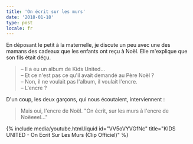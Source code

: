 ```yaml
---
title: 'On écrit sur les murs'
date: '2018-01-18'
type: post
locale: fr
---
```


En déposant le petit à la maternelle, je discute un peu avec une des mamans des cadeaux que les enfants ont reçu à Noël. Elle m'explique que son fils était déçu.

<!-- more -->

> – Il a eu un album de Kids United…  
> – Et ce n'est pas ce qu'il avait demandé au Père Noël ?  
> – Non, il ne voulait pas l'album, il voulait l'encre.  
> – L'encre ?

D'un coup, les deux garçons, qui nous écoutaient, interviennent :

> Mais oui, l'encre de Noël. "On écrit, sur les murs à l'encre de Noëeeel…"

{% include media/youtube.html.liquid id="VV5oVYVGfNc" title="KIDS UNITED - On Ecrit Sur Les Murs (Clip Officiel)" %}
